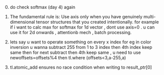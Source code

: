 0. do check softmax (day 4) again

1. The fundamental rule is: Use axis only when you have genuinely multi-dimensional tensor structures that you created intentionally. for example if i want to calc max for softmax for 1d vector , dont use axis=0 . u can use it for 2d onwards , attentionb mech , batch processing.

2. lets say u want to operate something on every x index for eg in color inversion u wanna subtract 255 from 1 to 3 index then 4th index keep same then for next subtract then 4th keep same , u need to use newoffsets=offsets%4 then tl.where (offsets<3,a-255,a)

3. tl.atomic_add ensures no race condition when writing to result_ptr[0]
